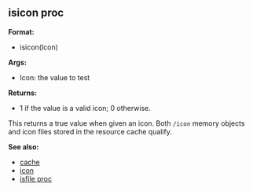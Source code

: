 ## isicon proc

**Format:**
+   isicon(Icon)
<!-- -->
**Args:**
+   Icon: the value to test
<!-- -->
**Returns:**
+   1 if the value is a valid icon; 0 otherwise.


This returns a true value when given an icon. Both `/icon`
memory objects and icon files stored in the resource cache qualify.

**See also:**
+   [cache](/ref/DM/cache.md) 
+   [icon](/ref/icon.md) 
+   [isfile proc](/ref/proc/isfile.md) <!-- -->